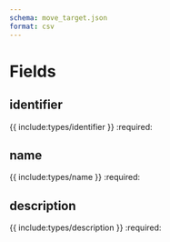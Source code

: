 ```yaml
---
schema: move_target.json
format: csv
---
```


# Fields
## identifier
{{ include:types/identifier }}
:required:

## name
{{ include:types/name }}
:required:

## description
{{ include:types/description }}
:required:
